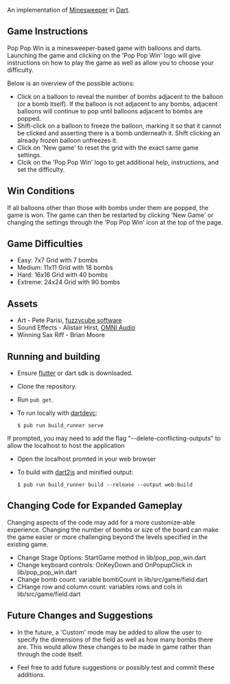 An implementation of
<a href="http://en.wikipedia.org/wiki/Minesweeper_(video_game)">Minesweeper</a>
in [Dart](https://dart.dev/).

## Game Instructions
 Pop Pop Win is a minesweeper-based game with balloons and darts.
 Launching the game and clicking on the 'Pop Pop Win' logo will give instructions on how to play the game as well as allow you to choose your difficulty. 

 Below is an overview of the possible actions:
 * Click on a balloon to reveal the number of bombs adjacent to the balloon (or a bomb itself). If the balloon is not adjacent to any bombs, adjacent balloons will continue to pop until balloons adjacent to bombs are popped. 
 * Shift-click on a balloon to freeze the balloon, marking it so that it cannot be clicked and asserting there is a bomb underneath it. Shift clicking an already frozen balloon unfreezes it.
 * Click on 'New game' to reset the grid with the exact same game settings.
 * Clcik on the 'Pop Pop Win' logo to get additional help, instructions, and set the difficulty. 

## Win Conditions
  If all balloons other than those with bombs under them are popped, the game is won. The game can then be restarted by clicking 'New Game' or changing the settings through the 'Pop Pop Win' icon at the top of the page. 

## Game Difficulties
* Easy: 7x7 Grid with 7 bombs
* Medium: 11x11 Grid with 18 bombs
* Hard: 16x16 Grid with 40 bombs
* Extreme: 24x24 Grid with 90 bombs

## Assets
 * Art - Pete Parisi, [fuzzycube software](http://fuzzycubesoftware.com/)
 * Sound Effects - Alistair Hirst,
   [OMNI Audio](https://www.linkedin.com/in/alistairhirst/)
 * Winning Sax Riff - Brian Moore

## Running and building

 * Ensure [flutter](https://docs.flutter.dev/get-started/install) or dart sdk is downloaded.
 * Clone the repository.
 * Run `pub get`.
 * To run locally with [dartdevc](https://dart.dev/tools/dartdevc):
 
   ```console
   $ pub run build_runner serve
   ```
  If prompted, you may need to add the flag "--delete-conflicting-outputs" to allow the localhost to host the application

 * Open the localhost promted in your web browser

 * To build with [dart2js](https://dart.dev/tools/dart2js) and minified output:
 
   ```console
   $ pub run build_runner build --release --output web:build
   ```

  ## Changing Code for Expanded Gameplay
   Changing aspects of the code may add for a more customize-able experience. Changing the number of bombs or size of the board can make the game easier or more challenging beyond the levels specified in the existing game. 
  * Change Stage Options: StartGame method in lib/pop_pop_win.dart
  * Change keyboard controls: OnKeyDown and OnPopupClick in lib/pop_pop_win.dart
  * Change bomb count: variable bombCount in lib/src/game/field.dart
  * CHange row and column count: variables rows and cols in lib/src/game/field.dart

  ## Future Changes and Suggestions
  * In the future, a 'Custom' mode may be added to allow the user to specify the dimensions of the field as well as how many bombs there are. This would allow these changes to be made in game rather than through the code itself.

  * Feel free to add future suggestions or possibly test and commit these additions. 

